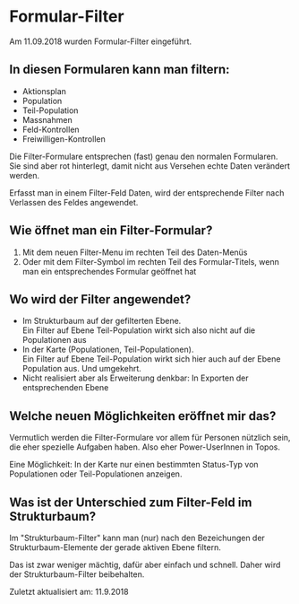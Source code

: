 # Formular-Filter

Am 11.09.2018 wurden Formular-Filter eingeführt.

## In diesen Formularen kann man filtern:
- Aktionsplan
- Population
- Teil-Population
- Massnahmen
- Feld-Kontrollen
- Freiwilligen-Kontrollen

Die Filter-Formulare entsprechen (fast) genau den normalen Formularen. Sie sind aber rot hinterlegt, damit nicht aus Versehen echte Daten verändert werden.

Erfasst man in einem Filter-Feld Daten, wird der entsprechende Filter nach Verlassen des Feldes angewendet.

## Wie öffnet man ein Filter-Formular?
1. Mit dem neuen Filter-Menu im rechten Teil des Daten-Menüs
2. Oder mit dem Filter-Symbol im rechten Teil des Formular-Titels, wenn man ein entsprechendes Formular geöffnet hat

## Wo wird der Filter angewendet?
- Im Strukturbaum auf der gefilterten Ebene.<br/>
  Ein Filter auf Ebene Teil-Population wirkt sich also nicht auf die Populationen aus
- In der Karte (Populationen, Teil-Populationen).<br/>
  Ein Filter auf Ebene Teil-Population wirkt sich hier auch auf der Ebene Population aus. Und umgekehrt.
- Nicht realisiert aber als Erweiterung denkbar: In Exporten der entsprechenden Ebene

## Welche neuen Möglichkeiten eröffnet mir das?

Vermutlich werden die Filter-Formulare vor allem für Personen nützlich sein, die eher spezielle Aufgaben haben. Also eher Power-UserInnen in Topos.

Eine Möglichkeit: In der Karte nur einen bestimmten Status-Typ von Populationen oder Teil-Populationen anzeigen.

## Was ist der Unterschied zum Filter-Feld im Strukturbaum?

Im "Strukturbaum-Filter" kann man (nur) nach den Bezeichungen der Strukturbaum-Elemente der gerade aktiven Ebene filtern.

Das ist zwar weniger mächtig, dafür aber einfach und schnell. Daher wird der Strukturbaum-Filter beibehalten.

Zuletzt aktualisiert am: 11.9.2018